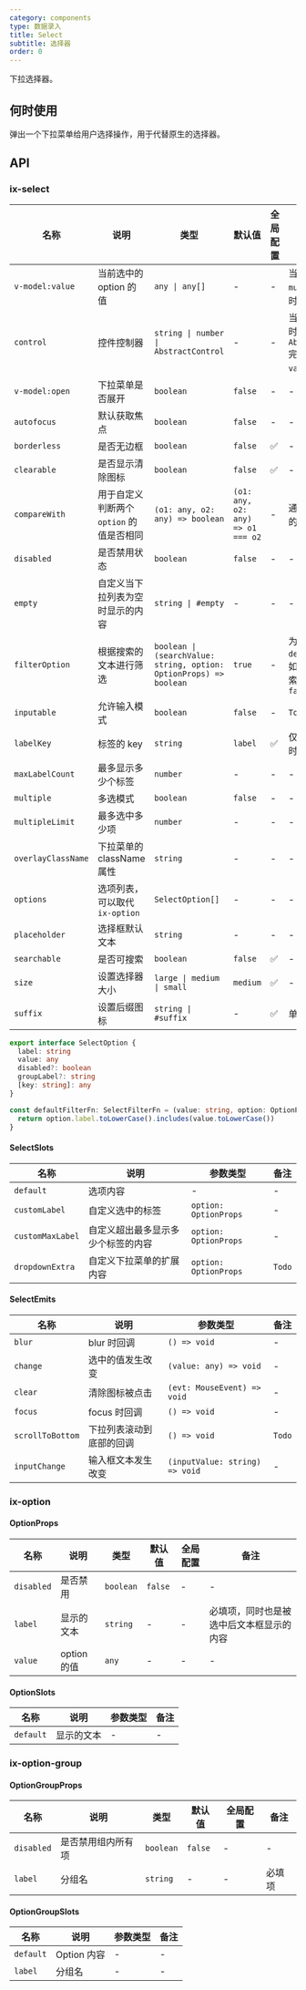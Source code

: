 ```yaml
---
category: components
type: 数据录入
title: Select
subtitle: 选择器
order: 0
---
```


下拉选择器。

## 何时使用

弹出一个下拉菜单给用户选择操作，用于代替原生的选择器。

## API

### ix-select

| 名称 | 说明 | 类型  | 默认值 | 全局配置 | 备注 |
| --- | --- | --- | --- | --- | --- |
| `v-model:value` | 当前选中的 option 的值 | `any \| any[]` | - | - | 当 `mode` 为 `multiple` 或 `tags` 时，`value` 为数组 |
| `control` | 控件控制器 | `string \| number \| AbstractControl` | - | - | 当存在 `control` 时, 控件将由 `AbstractControl` 完全控制，此时 `value` 会失效 |
| `v-model:open` | 下拉菜单是否展开 | `boolean` | `false` | - | - |
| `autofocus` | 默认获取焦点 | `boolean` | `false` | - | - |
| `borderless` | 是否无边框 | `boolean` | `false` | ✅ | - |
| `clearable` | 是否显示清除图标 | `boolean` | `false` | ✅ | - |
| `compareWith` | 用于自定义判断两个 `option` 的值是否相同 | `(o1: any, o2: any) => boolean` | `(o1: any, o2: any) => o1 === o2` | - | 通常用于 `option` 的为对象的情况 |
| `disabled` | 是否禁用状态 | `boolean` | `false` | - | - |
| `empty` | 自定义当下拉列表为空时显示的内容 | `string \| #empty` | - | - | - |
| `filterOption` | 根据搜索的文本进行筛选 | `boolean \| (searchValue: string, option: OptionProps) => boolean` | `true` | - | 为 `true` 时使用 `defaultFilterFn`, 如果使用远程搜索，应该设置为 `false` |
| `inputable` | 允许输入模式 | `boolean` | `false` | - | `Todo` |
| `labelKey` | 标签的 key | `string` | `label` | ✅ | 仅在使用 `options` 时有效 |
| `maxLabelCount` | 最多显示多少个标签 | `number` | - | - | - |
| `multiple` | 多选模式 | `boolean` | `false` | - | - |
| `multipleLimit` | 最多选中多少项 | `number` | - | - | - |
| `overlayClassName` | 下拉菜单的 className 属性 | `string` | - | - | - |
| `options` | 选项列表，可以取代 `ix-option` | `SelectOption[]` | - | - | - |
| `placeholder` | 选择框默认文本 | `string` | - | - | - |
| `searchable` | 是否可搜索 | `boolean` | `false` | ✅ | - |
| `size` | 设置选择器大小 | `large \| medium \| small` | `medium` | ✅ | - |
| `suffix` | 设置后缀图标 | `string \| #suffix` | - | ✅ | 单选默认为 `down` |

```ts
export interface SelectOption {
  label: string
  value: any
  disabled?: boolean
  groupLabel?: string
  [key: string]: any
}

const defaultFilterFn: SelectFilterFn = (value: string, option: OptionProps) => {
  return option.label.toLowerCase().includes(value.toLowerCase())
}
```

#### SelectSlots

| 名称 | 说明 | 参数类型 | 备注 |
|  -- | -- | -- | -- |
|  `default` | 选项内容 | - | - |
|  `customLabel` | 自定义选中的标签 | `option: OptionProps` | - |
|  `customMaxLabel` | 自定义超出最多显示多少个标签的内容 | `option: OptionProps` | - |
|  `dropdownExtra` | 自定义下拉菜单的扩展内容 | `option: OptionProps` | `Todo` |

#### SelectEmits

| 名称 | 说明 | 参数类型 | 备注 |
| --- | --- | --- | --- |
| `blur` | blur 时回调 | `() => void` | - |
| `change` | 选中的值发生改变 | `(value: any) => void` | - |
| `clear` | 清除图标被点击 | `(evt: MouseEvent) => void` | - |
| `focus` | focus 时回调 | `() => void` | - |
| `scrollToBottom` | 下拉列表滚动到底部的回调 | `() => void` | `Todo` |
| `inputChange` | 输入框文本发生改变 | `(inputValue: string) => void` | - |

### ix-option

#### OptionProps

| 名称 | 说明 | 类型  | 默认值 | 全局配置 | 备注 |
| --- | --- | --- | --- | --- | --- |
| `disabled` | 是否禁用 | `boolean` | `false` | - | - |
| `label` | 显示的文本 | `string` | - | - | 必填项，同时也是被选中后文本框显示的内容 |
| `value` | option 的值 | `any` | - | - | - |

#### OptionSlots

| 名称 | 说明 | 参数类型 | 备注 |
|  -- | -- | -- | -- |
|  `default` | 显示的文本 | - | - |

### ix-option-group

#### OptionGroupProps

| 名称 | 说明 | 类型  | 默认值 | 全局配置 | 备注 |
| --- | --- | --- | --- | --- | --- |
| `disabled` | 是否禁用组内所有项 | `boolean` | `false` | - | - |
| `label` | 分组名 | `string` | - | - | 必填项 |

#### OptionGroupSlots

| 名称 | 说明 | 参数类型 | 备注 |
|  -- | -- | -- | -- |
|  `default` | Option 内容 | - | - |
|  `label` | 分组名 | - | - |
